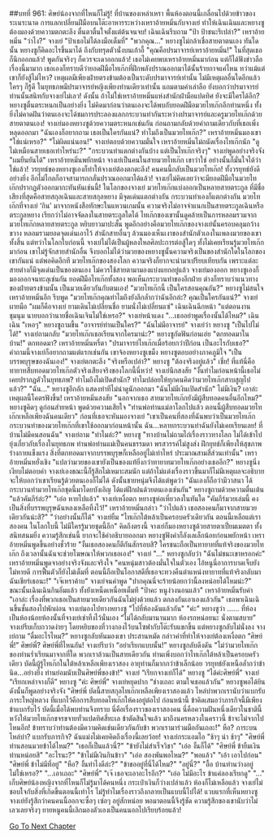 ##บทที่ 961: ศิษย์น้องจากที่ไหนก็ไม่รู้!
ที่บ้านของเหล่าเหรา
พื้นห้องตอนนี้เกลื่อนไปด้วยข้าวของระเนระนาด
การแลกเปลี่ยนฝีมือบนโต๊ะอาหารระหว่างเหราอ้ายหมิ่นกับจางเย่ ทำให้เฉินเฉินและหยางซูต้องมองด้วยความตกตะลึง ตื่นตาตื่นใจตั้งแต่ต้นจนจบ!
เฉินเฉินรีบถาม "ป้า ป้าชนะรึเปล่า?"
เหราอ้ายหมิ่น "ว่าไง?"
จางเย่ "ป้าเธอไม่ได้ลงมือเต็มที่"
"พวกคุณ..." หยางซูไม่กล้าเชื่อสายตาตนเอง
ทันใดนั้น หยางซูก็คิดอะไรขึ้นมาได้ ถึงกับทรุดตัวนั่งบนเก้าอี้ "คุณคือปรมาจารย์เหราอ้ายหมิ่น!"
ในที่สุดเธอก็นึกออกแล้ว!
พูดกันจริงๆ ก็ควรจะเดาออกแล้ว!
เธอไม่เคยพบเหราอ้ายหมิ่นมาก่อน แต่ก็ได้ฟังข่าวลือเรื่องนี้มามาก เธอเองก็ทราบดีว่ายอดฝีมือไทเก๊กที่ฝึกพลังปราณออกมาได้นั้นร้ายกาจแค่ไหน ทว่าแม้แต่เขาก็ยังสู้ไม่ไหว? เหตุผลมีเพียงฝ่ายตรงข้ามต้องเป็นระดับปรมาจารย์เท่านั้น ไม่มีเหตุผลอื่นใดอีกแล้ว ใครๆ ก็รู้ดี ในยุทธภพมีปรมาจารย์หญิงเพียงท่านเดียวเท่านั้น แถมตามคำเล่าลือ ยังบอกว่าปรมาจารย์ท่านนั้นสนิทกับจางเย่ไม่เลว!
ดังนั้น ถ้าไม่ใช่เหราอ้ายหมิ่นแห่งสำนักฝ่ามือแปดทิศ ยังจะมีใครได้อีก?
หยางซูตื่นตระหนกเป็นอย่างยิ่ง ไม่คิดมาก่อนว่าตนเองจะได้พบกับยอดฝีมือมวยไทเก๊กอีกท่านหนึ่ง ทั้งยิ่งไม่คาดฝันว่าตนเองจะได้ชมการประลองแลกกระบวนท่ากันระหว่างปรมาจารย์และครูมวยไทเก๊กด้วยสายตาตนเอง!
จางเย่มองหยางซูด้วยความตระหนกเช่นกัน ก่อนถามกลับด้วยคำถามเดียวกับที่เธอเพิ่งหลุดออกมา "ฉันเองก็อยากถาม เธอเป็นใครกันแน่? ทำไมถึงเป็นมวยไทเก๊ก?"
เหราอ้ายหมิ่นมองเขา "ใช่แน่เหรอ?"
"ไม่ผิดแน่นอน!" จางเย่ตอบด้วยความมั่นใจ
เหราอ้ายหมิ่นไม่ถนัดเรื่องไทเก๊กนัก "ดูไม่เหมือนสายเธอเท่าไหร่นะ?"
"กระบวนท่าแตกต่างกันบ้าง แต่เป็นไทเก๊กจริงๆ" จางเย่พูดอย่างจริงจัง "ผมยืนยันได้"
เหราอ้ายหมิ่นพยักหน้า จางเย่เป็นคนในสายมวยไทเก๊ก เขาว่าใช่ อย่างนั้นก็มั่นใจได้ว่าใช่แล้ว!
วรยุทธ์ของหยางซูเองก็ทำให้จางเย่ต้องตกตะลึง!
คนคนนี้กลับเป็นมวยไทเก๊ก!
ทั้งวรยุทธ์ยังดีอย่างยิ่ง อีกไม่ไกลก็อาจสามารถกลั่นปราณออกมาได้แล้ว!
จางเย่ไม่คิดเลยว่าจะมียอดฝีมือในมวยไทเก๊กปรากฏตัวออกมากะทันหันเช่นนี้!
ในโลกของจางเย่ มวยไทเก๊กแบ่งออกเป็นหลายสายตระกูล ที่มีชื่อเสียงที่สุดคือสายสกุลเฉินและสายสกุลหยาง มีจุดเด่นแตกต่างกัน กระบวนท่าเองก็แตกต่างกัน มวยไทเก๊กที่จางเย่ ‘กิน’ มาจากหนังสือทักษะในแหวนเกมนั้น ความจริงไม่อาจจำแนกเป็นสายตระกูลเฉินหรือตระกูลหยาง เรียกว่าไม่อาจจัดลงในสายตระกูลใดได้ ไทเก๊กของเขานั้นดูคล้ายเป็นการหลอมรวมจากมวยไทเก๊กหลายสายตระกูล หยิบยาวมาปะสั้น พูดอีกอย่างคือมวยไทเก๊กของจางเย่นั้นครอบคลุมกว้างขวาง หลอมรวมยอดจุดเด่นเอาไว้ สำนักสายอื่นๆ ล้วนมองเห็นเงาของสำนักตัวเองในเพลงมวยของเขาทั้งสิ้น แต่ทว่าในโลกใบก่อนนี้ จางเย่ไม่ได้เป็นผู้หลงใหลศิลปะการต่อสู้ใดๆ ทั้งไม่เคยเรียนรู้มวยไทเก๊กมาก่อน เขาไม่รู้จักสายสำนักอื่น จึงบอกไม่ได้ว่ามวยของหยางซูนั้นความจริงเป็นของสำนักใดในโลกของเขากันแน่ แต่พอคิดอีกที มวยไทเก๊กของสองโลก ความจริงก็ยากจะนำมาเปรียบเทียบกัน เพราะแต่ละสายต่างก็มีจุดเด่นเป็นของตนเอง ไม่ควรใช้สายตามามองแบ่งแยกอยู่แล้ว
จางเย่มองออก
หยางซูเองก็มองออกจนทะลุเช่นกัน
ยอดฝีมือไทเก๊กทั้งสอง พอเห็นกระบวนท่าของอีกฝ่าย ต่างก็ทราบว่าแนวทางของฝ่ายตรงข้ามนั้น เป็นมวยเดียวกันกับตนเอง!
"มวยไทเก๊กนี้ เป็นใครสอนคุณกัน?" หยางซูไม่สนใจเหราอ้ายหมิ่นอีก รีบพูด "มวยไทเก๊กคุณทำไมถึงยังลึกล้ำกว่าฉันอีกล่ะ? คุณเป็นใครกันแน่?"
จางเย่ผายมือ "ผมก็คือจางเย่ ยามเดินไม่เปลี่ยนชื่อ ยามนั่งไม่เปลี่ยนแซ่"
เฉินเฉินฉีกหน้า "แต่ตอนงานชุมนุม นายบอกว่านายชื่อเฉินเจินไม่ใช่เหรอ?"
จางเย่หน้าแดง "...เธออย่าพูดเรื่องนั้นได้ไหม?"
เฉินเฉิน "เหอๆ"
หยางซูถามขึ้น "อาจารย์ท่านเป็นใคร?"
"ฉันไม่มีอาจารย์" จางเย่ว่า
หยางซู "เป็นไปไม่ได้!"
จางเย่ถามกลับ "มวยไทเก๊กเธอเรียนจากใครมาน่ะ?"
หยางซูกัดฟันก่อนเอ่ย "ตกทอดมาในบ้าน!"
ตกทอดมา?
เหราอ้ายหมิ่นหรี่ตา "ปรมาจารย์ไทเก๊กเมื่อร้อยกว่าปีก่อน เป็นอะไรกับเธอ?"
คำถามนี้จางเย่ก็อยากถามแต่แรกเช่นกัน เขาจ้องหยางซูเขม็ง
หยางซูตอบอย่างภาคภูมิใจ "เป็นบรรพบุรุษของฉันเอง!"
จางเย่ตกตะลึง "จริงหรือเปล่า?"
หยางซู "ต้องจริงอยู่แล้ว"
เชี่ย!
ที่แท้นี่คือทายาทสืบทอดมวยไทเก๊กตัวจริงเสียงจริงของโลกนี้นี่หว่า!
จางเย่นึกสงสัย "งั้นทำไมก่อนหน้านี้เธอไม่เคยปรากฏตัวในยุทธภพ? ทำไมถึงไม่เปิดสำนัก? ทำไมปล่อยให้ทุกคนคิดว่ามวยไทเก๊กสาบสูญไปแล้ว?"
"ฉัน..." หยางซูอึกอัก แสดงท่าทีไม่น่าดูนักออกมา "ฉันไม่มีเงินเปิดสำนัก"
ไม่มีเงิน?
เอาล่ะ
เหตุผลนี้โคตรฟังขึ้น!
เหราอ้ายหมิ่นสงสัย "นอกจากเธอ สายมวยไทเก๊กยังมีผู้สืบทอดคนอื่นอีกไหม?"
หยางซูคิดๆ ดูก่อนส่ายหน้า พูดด้วยความเสียใจ "ท่านพ่อท่านแม่ลาโลกไปแล้ว ตอนนี้ผู้สืบทอดมวยไทเก๊กเหลือเพียงฉันคนเดียว" ก่อนที่เธอจะหันมองจางเย่ "เขาเป็นคนที่สองที่ฉันพบว่าเป็นมวยไทเก๊ก กระบวนท่าของมวยไทเก๊กที่เขาใช้ออกมาก่อนหน้านั้น ฉัน...หลายกระบวนท่าฉันยังไม่เคยเรียนเลย! ที่บ้านไม่มีคนสอนฉัน"
จางเย่ถาม "ทำไมล่ะ?"
หยางซู "ทางบ้านไม่ถามไถ่เรื่องราวทางโลก ไม่ได้เข้าไปยุ่งเกี่ยวกับเรื่องในยุทธภพ ท่านพ่อท่านแม่เป็นคนธรรมดา พรสวรรค์ไม่สูงส่ง ฝึกยุทธ์ก็เพียงให้สุขภาพร่างกายแข็งแรง สิ่งที่ตกทอดมาจากบรรพบุรุษก็เหลืออยู่ไม่เท่าไหร่ ประมาณสามสี่ส่วนเท่านั้น"
เหราอ้ายหมิ่นหยั่งเชิง "แปลว่ามวยของเขายังเป็นของแท้ยิ่งกว่าทายาทมวยไทเก๊กอย่างเธออีก?"
หยางซูนิ่งเงียบไม่ตอบคำ
จางเย่เองขณะนี้ก็รู้สึกไม่เหมาะสมนัก แต่ถ้าไม่แต่งเรื่องราวขึ้นมาก็ไม่มีเหตุผลจะอธิบาย จะให้บอกว่าเขาเรียนรู้ด้วยตนเองก็ไม่ได้ ดังนั้นชายหนุ่มจึงได้แต่พูดว่า "ฉันเองก็ถือว่ามีวาสนา ได้กระบวนท่ามวยไทเก๊กชุดนี้มาโดยบังเอิญ ได้แต่ฝึกฝนด้วยตนเองเช่นกัน"
หยางซูถามด้วยความตื่นเต้น "แล้วคัมภีร์ล่ะ?"
"เอ่อ หายไปแล้ว" จางเย่เหงื่อตก
หยางซูห่อเหี่ยวลงในทันใด "คัมภีร์มวยเล่มนี้ คงเป็นสิ่งที่บรรพบุรุษฉันหลงเหลือทิ้งไว้!"
เหราอ้ายหมิ่นกล่าว "ว่าไปแล้ว เธอสองคนก็มาจากสายมวยเดียวกันน่ะสิ?"
"ว่าอย่างนั้นก็ได้" จางเย่ยิ้ม "ไทเก๊กใต้หล้าเป็นครอบครัวเดียวกัน ตอนนี้เหลือแต่เราสองคน ในโลกใบนี้ ไม่มีใครรู้มวยชุดนี้อีก" คิดถึงตรงนี้ จางเย่ก็มองหยางซูด้วยสายตาเปี่ยมเมตตา ทั้งสนิทสนมยิ่ง ความรู้สึกเช่นนี้ ยากจะใช้คำอธิบายออกมา
หยางซูฟังคำก็ลังเลเล็กน้อยก่อนพยักหน้า
เหราอ้ายหมิ่นพูดขึ้นอย่างชั่วร้าย "งั้นเธอสองคนก็ตีกันสักรอบสิ? ใครชนะถือเป็นทายาทที่แท้จริงของมวยไทเก๊ก ถึงเวลานั้นฉันจะช่วยโฆษณาให้พวกเธอเอง!"
จางเย่ "..."
หยางซูกลับว่า "ฉันไม่ชนะเขาหรอกค่ะ"
เหราอ้ายหมิ่นพูดจาอย่างจริงจังและจริงใจ "คนหนุ่มสาวต้องมั่นใจในตัวเอง ไอ้หนูนี่อาการบาดเจ็บยังไม่หายดี การฟื้นตัวก็ยังไม่เต็มที่ ตอนนี้ถือเป็นโอกาสดีที่เธอจะทวงคืนตำแหน่งทายาทที่แท้จริงกลับมา ฉันเชียร์เธอนะ!"
"เจ๊เหราค้าบ" จางเย่จนคำพูด "ปากคุณนี่จะร้ายน้อยกว่านี้ลงหน่อยได้ไหมน่ะ?"
ขณะนั้นเฉินเฉินกินอิ่มแล้ว ทั้งยังเหน็ดเหนื่อยเต็มที "ป้าคะ หนูง่วงนอนแล้ว"
เหราอ้ายหมิ่นรับคำ "เอาล่ะ เรื่องที่พวกเธอเป็นสายมวยเดียวกันฉันไม่ยุ่งด้วยแล้ว ตกลงกันเอาเองแล้วกัน" เธอพาเฉินเฉินขึ้นชั้นสองไปพักผ่อน
จางเย่มองไปทางหยางซู "ไปที่ห้องฉันแล้วกัน"
"ค่ะ" หยางซูว่า
……
ที่ห้อง
เป็นห้องน้อยห้องนั้นที่จางเย่เช่าทิ้งไว้นั่นเอง
“ไม่ได้กลับมานานมาก ห้องรกหน่อยนะ นั่งตามสบาย” จางเย่รีบเก็บกวาดง่ายๆ โดยหยิบของที่วางกองไว้บนโซฟากับโต๊ะรับแขกขึ้น
แต่หยางซูกลับไม่นั่งลง
จางเย่ถาม “ดื่มอะไรไหม?”
หยางซูกลับหันมองเขา ประสานหมัด กล่าวคำที่ทำให้จางเย่ต้องเหงื่อตก “ศิษย์พี่!”
ศิษย์พี่?
ศิษย์พี่ที่ไหนกัน!
จางเย่รีบว่า “อย่าเรียกแบบนั้น!”
หยางซูกลับดึงดัน "ไม่ว่ามวยไทเก๊กของท่านร่ำเรียนมาจากที่ใด พวกเราล้วนเป็นสายเดียวกัน ท่านเพิ่งบอกว่าไทเก๊กใต้หล้าเป็นครอบครัวเดียว บัดนี้ผู้รู้ไทเก๊กในใต้หล้าเหลือเพียงเราสอง อายุท่านก็มากกว่าข้าเล็กน้อย วรยุทธ์ยังเหนือล้ำกว่าข้านิด...อย่างยิ่ง ท่านย่อมนับเป็นศิษย์พี่ของข้า!"
จางเย่ “เรียกจางเย่ก็ได้”
หยางซู “ได้ค่ะศิษย์พี่”
จางเย่ “เรียกเหล่าจางก็ดี”
หยางซู “ค่ะ ศิษย์พี่”
จางเย่หยุดปาก “ช่างเถอะ ตามใจเธอแล้วกัน”
หยางซูพอได้ยินดังนั้นก็พูดอย่างจริงจัง "ศิษย์พี่ บัดนี้สายสกุลไทเก๊กเหลือเพียงเราสองแล้ว ไหล่บ่าพวกเรานับว่าแบกรับภาระใหญ่หลวง ที่แบกไว้คือการสืบทอดไทเก๊กให้คงอยู่ต่อไป ก่อนหน้านี้ ข้าคิดเสมอว่าภารกิจนี้มีเพียงข้าแบกรับไว้ บัดนี้เมื่อได้พบท่านจึงทราบ นี่คือเรื่องราวของเราสองคน นี่คือความฝันหนึ่งเดียวในชาตินี้ หวังให้มวยไทเก๊กขจรขจายทั่วแปดทิศสี่ทะเล ข้าตัดสินใจแล้ว มาถึงนครหลวงในคราวนี้ ข้าจะไม่จากไปไหนอีก! ข้าทราบว่าท่านต้องมีความคิดเช่นเดียวกันกับข้า พวกเรามาร่วมมือกันเถอะ!"
หือ?
ภาระบนไหล่บ่า?
แบกรับภารกิจ?
ฉันแม่งไม่เคยคิดถึงเรื่องนี้เลยว้อย!
จางเย่กระแอมไอ "ช้าๆ น่า ช้าๆ"
"ศิษย์พี่ ท่านสอนมวยข้าได้ไหม?"
"เธอก็เป็นแล้วนี่?"
"ข้ายังไม่สำเร็จวิชา"
"เอ่อ งั้นก็ได้"
"ศิษย์พี่ ข้ายืมเงินท่านหน่อยสิ"
"อะไรนะ?"
"ข้าไม่มีเงินกินข้าว"
"เอ่อ สองพันพอไหม?"
"พอแล้ว"
"เอ้า เอาไปก่อน"
"ศิษย์พี่ ข้าไม่มีที่อยู่"
"หือ? งั้นทำไงดีล่ะ?"
"ข้าขออยู่ที่นี่ได้ไหม?"
"อยู่นี่?"
"อื้อ บ้านท่านว่างอยู่ไม่ใช่เหรอ?"
"...เอาเถอะ"
"ศิษย์พี่"
"เจ๊ เธอจะเอาอะไรอีก?"
"เอ่อ ไม่มีอะไร ข้าแค่ลองเรียกดู"
"..."
เก็บศิษย์น้องหญิงจากที่ไหนก็ไม่รู้มาได้คนหนึ่ง กระเป๋าเงินก็ว่างเปล่าแล้ว ห้องก็ไม่เหลือแล้ว จางเย่ไม่ชอบใจกับสิ่งที่เกิดขึ้นตอนนี้เท่าไร ไม่รู้ทำไมเรื่องราวถึงกลายเป็นแบบนี้ไปได้!
แวบแรกที่เห็นหยางซู จางเย่ยังรู้สึกว่าคนคนนี้ออกจะซื่อๆ เซ่อๆ อยู่สักหน่อย พอมาตอนนี้จึงรู้ชัด ความรู้สึกของเขานับว่าไม่เลวเลยจริงๆ ยายหนูคนนี้เลิกมองตัวเองเป็นคนนอกไปเรียบร้อยแล้ว!


[Go To Next Chapter]( ./62.md)